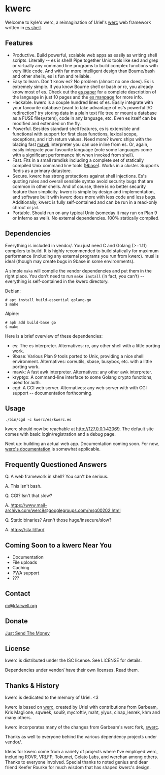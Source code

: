 kwerc
=====

Welcome to kyle's werc, a reimagination of Uriel's
[werc](http://werc.cat-v.org/) web framework written in
[es shell](https://wryun.github.io/es-shell/).

Features
--------

* Productive. Build powerful, scalable web apps as easily as writing
  shell scripts. Literally -- es is shell! Pipe together Unix tools like
  sed and grep or virtually any command line programs to build complex
  functions with very little code. And with far more intelligent design
  than Bourne/bash and other shells, es is fun and reliable.
* Easy to learn. Don't know es? No problem (almost no one does). Es is
  extremely simple. If you know Bourne shell or bash or rc, you already
  know most of es. Check out the
  [es paper](https://wryun.github.io/es-shell/paper.html) for a complete
  description of the language in just 10 pages and the
  [es manpage](https://wryun.github.io/es-shell/manpage.html) for more
  info.
* Hackable. kwerc is a couple hundred lines of es. Easily integrate with
  your favourite database (want to take advantage of es's powerful I/O
  redirection? try storing data in a plain text file tree or mount a
  database as a FUSE filesystem), code in any language, etc. Even es
  itself can be modified and extended on the fly.
* Powerful. Besides standard shell features, es is extensible and
  functional with support for first class functions, lexical scope,
  exceptions, and rich return values. Need more? kwerc ships with the
  blazing fast [mawk](https://invisible-island.net/mawk/) interpreter
  you can use inline from es. Or, again, easily integrate your favourite
  language (note some languages come with a significant performance hit
  when invoked from shell).
* Fast. Fits in a small ramdisk including a complete set of statically
  compiled Unix command line tools
  ([9base](https://tools.suckless.org/9base/)). Works in a cluster.
  Supports Redis as a primary datastore.
* Secure. kwerc has strong protections against shell injections. Es's
  quoting rules and overall sensible syntax avoid security bugs that are
  common in other shells. And of course, there is no better security
  feature than simplicity. kwerc is simple by design and implementation,
  and software built with kwerc does more with less code and less bugs.
  Additionally, kwerc is fully self-contained and can be run in a
  read-only chroot or jail.
* Portable. Should run on any typical Unix (someday it may run on Plan 9
  or Inferno as well). No external dependencies. 100% statically
  compiled.

Dependencies
------------

Everything is included in vendor/. You just need C and Golang (>=1.11)
compilers to build. It is highly recommended to build statically for
maximum performance (including any external programs you run from
kwerc). musl is ideal (though may create bugs in 9base in some
environments).

A simple `make` will compile the vendor dependencies and put them in the
right place. You don't need to run `make install` (in fact, you can't)
-- everything is self-contained in the kwerc directory.

Debian:
```
# apt install build-essential golang-go
$ make
```

Alpine:
```
# apk add build-base go
$ make
```

Here is a brief overview of these dependencies:
* es: The es interpreter. Alternatives: rc, any other shell with a
  little porting work.
* 9base: Various Plan 9 tools ported to Unix, providing a nice shell
  environment. Alternatives: coreutils, sbase, busybox, etc. with a
  little porting work.
* mawk: A fast awk interpreter. Alternatives: any other awk
  interpreter.
* kryptgo: A command-line interface to some Golang crypto functions,
  used for auth.
* cgd: A CGI web server. Alternatives: any web server with with CGI
  support -- documentation forthcoming.

Usage
-----

`./bin/cgd -c kwerc/es/kwerc.es`

kwerc should now be reachable at http://127.0.0.1:42069. The default
site comes with basic login/registration and a debug page.

Next up: building an actual web app. Documentation coming soon. For now,
[werc's documentation](http://werc.cat-v.org/) is somewhat applicable.

Frequently Questioned Answers
-----------------------------

Q. A web framework in shell? You can't be serious.

A. This isn't bash.

Q. CGI? Isn't that slow?

A. https://www.mail-archive.com/werc9@googlegroups.com/msg00202.html

Q. Static binaries? Aren't those huge/insecure/slow?

A. https://sta.li/faq/

Coming Soon to a kwerc Near You
-------------------------------

* Documentation
* File uploads
* Caching
* PWA support
* ???

Contact
-------

m@kfarwell.org

Donate
------

[Just Send The Money](https://github.com/sponsors/kfarwell)

License
-------

kwerc is distributed under the ISC license. See LICENSE for details.

Dependencies under vendor/ have their own licenses. Read them.

Thanks & History
----------------

kwerc is dedicated to the memory of Uriel. <3

kwerc is based on [werc](http://werc.cat-v.org/), created by Uriel with
contributions from Garbeam, Kris Maglione, sqweek, soul9, mycroftiv,
maht, yiyus, cinap_lenrek, khm and many others.

kwerc incorporates many of the changes from Garbeam's werc fork,
[swerc](https://git.suckless.org/swerc).

Thanks as well to everyone behind the various dependency projects under
vendor/.

Ideas for kwerc come from a variety of projects where I've employed
werc, including ROVR, VRLFP, Tokumei, Gelato Labs, and werchan among
others. Thanks to everyone involved. Special thanks to noted genius and
dear friend Keefer Rourke for much wisdom that has shaped kwerc's
design.
